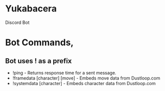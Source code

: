 # Yukabacera
Discord Bot


# Bot Commands, 
## Bot uses ! as a prefix
* !ping - Returns response time for a sent message.
* !framedata [character] [move] - Embeds move data from Dustloop.com
* !systemdata [character] - Embeds character data from Dustloop.com